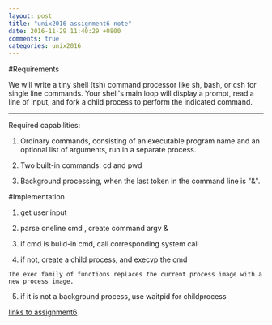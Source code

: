 ```yaml
---
layout: post
title: "unix2016 assignment6 note"
date: 2016-11-29 11:40:29 +0800
comments: true
categories: unix2016
---
```

#Requirements

We will write a tiny shell (tsh) command processor like sh, bash, or csh for single line commands. Your shell's main loop will display a prompt, read a line of input, and fork a child process to perform the indicated command.
<!--more-->
---

Required capabilities:

1. Ordinary commands, consisting of an executable program name and an optional list of arguments, run in a separate process.

2. Two built-in commands: cd and pwd

3. Background processing, when the last token in the command line is "&".

#Implementation

1. get user input

2. parse oneline cmd , create command argv &

3. if cmd is build-in cmd, call corresponding system call

4. if not, create a child process, and execvp the cmd
```
The exec family of functions replaces the current process image with a new process image.
```

5. if it is not a background process, use waitpid for childprocess

[links to assignment6](https://github.com/king4sam/nthu-unix2016/tree/master/assignment6)
